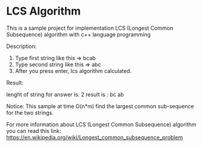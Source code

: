 # LCS Algorithm
This is a sample project for implementation LCS (Longest Common Subsequence) algorithm with c++ language programming

Description:

1. Type first string like this => bcab
2. Type second string like this => abc
3. After you press enter, lcs algorithm calculated.

Result:

lenght of string for answer is: 2
result is :
  bc
  ab
  
Notice: This sample at time O(n*m) find the largest common sub-sequence for the two strings.
  
For more information about LCS (Longest Common Subsequence) algorithm you can read this link: https://en.wikipedia.org/wiki/Longest_common_subsequence_problem
